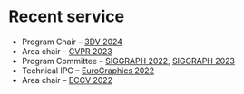 # Recent service
- Program Chair – [3DV 2024](https://3dvconf.github.io/2024/people) 
- Area chair – [CVPR 2023](https://cvpr2023.thecvf.com/Conferences/2023/AreaChairs)
- Program Committee – [SIGGRAPH 2022](https://s2022.siggraph.org/technical-papers-committee), [SIGGRAPH 2023](https://s2023.siggraph.org/technical-papers-committee)
- Technical IPC – [EuroGraphics 2022](https://eg2022.univ-reims.fr)
- Area chair – [ECCV 2022](https://research.com/conference/eccv-2021-european-conference-on-computer-vision)